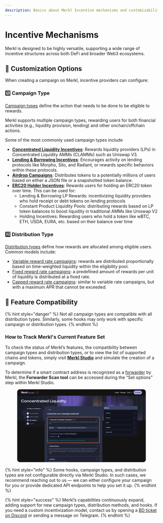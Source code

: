 ```yaml
---
description: Basics about Merkl Incentive mechanisms and customizability features
---
```


# Incentive Mechanisms

Merkl is designed to be highly versatile, supporting a wide range of incentive structures across both DeFi and broader Web3 ecosystems.

## 🔧 Customization Options

When creating a campaign on Merkl, incentive providers can configure:

### 1️⃣ Campaign Type

[Campaign types](../mechanisms/campaigns/) define the action that needs to be done to be eligible to rewards.

Merkl supports multiple campaign types, rewarding users for both financial activities (e.g., liquidity provision, lending) and other onchain/offchain actions.

Some of the most commonly used campaign types include

* [**Concentrated Liquidity Incentives**](campaign-types/concentrated-liquidity-mechanisms.md): Rewards liquidity providers (LPs) in Concentrated Liquidity AMMs (CLAMMs) such as Uniswap V3.
* [**Lending & Borrowing Incentives**](campaign-types/lending-borrowing.md): Encourages activity on lending protocols like Morpho, Silo, and Radiant, or rewards specific behaviors within these protocols.
* [**Airdrop Campaigns**](campaign-types/airdrop.md): Distributes tokens to a potentially millions of users based on either a JSON file or a snapshotted token balance.
* [**ERC20 Holder Incentives**](campaign-types/erc20-mechanisms.md): Rewards users for holding an ERC20 token over time. This can be used for:
  * Lending & Borrowing LP Rewards: incentivizing liquidity providers who hold receipt or debt tokens on lending protocols
  * Constant Product Liquidity Pools: distributing rewards based on LP token balances to boost liquidity in traditional AMMs like Uniswap V2
  * Holding Incentives: Rewarding users who hold a token like wBTC, ETH, USDA, EURA, etc. based on their balance over time

### 2️⃣ Distribution Type

[Distribution types](distributions.md) define how rewards are allocated among eligible users. Common models include:

* [Variable reward rate campaigns](distributions.md#variable-reward-rate-campaigns): rewards are distributed proportionally based on time-weighted liquidity within the eligibility pool.
* [Fixed reward rate campaigns](distributions.md#fixed-reward-rate-campaigns): a predefined amount of rewards per unit of liquidity is distributed at a fixed rate.
* [Capped reward rate campaigns](distributions.md#capped-reward-rate-campaigns): similar to variable rate campaigns, but with a maximum APR that cannot be exceeded.

## 🔄 Feature Compatibility

{% hint style="danger" %}
Not all campaign types are compatible with all distribution types. Similarly, some hooks may only work with specific campaign or distribution types.
{% endhint %}

### How to Track Merkl's Current Feature Set

To check the status of Merkl’s features, the compatibility between campaign types and distribution types, or to view the list of supported chains and tokens, simply visit [**Merkl Studio**](https://studio.merkl.xyz/) and simulate the creation of a campaign.

To determine if a smart contract address is recognized as a [forwarder](hooks.md#forwarders) by Merkl, the **Forwarder Scan tool** can be accessed during the “Set options” step within Merkl Studio.

<figure><img src="../.gitbook/assets/Group 10.png" alt=""><figcaption></figcaption></figure>

{% hint style="info" %}
Some hooks, campaign types, and distribution types are not configurable directly via Merkl Studio. In such cases, we recommend reaching out to us — we can either configure your campaign for you or provide dedicated API endpoints to help you set it up.
{% endhint %}

{% hint style="success" %}
Merkl’s capabilities continuously expand, adding support for new campaign types, distribution methods, and hooks. If you need a custom incentivization model, contact us by opening a [BD ticket on Discord](https://discord.gg/jnYfrGxDbe) or sending a message on Telegram.
{% endhint %}
